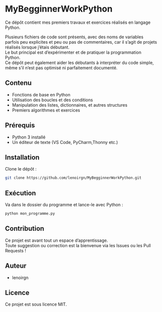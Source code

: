 # MyBegginnerWorkPython

Ce dépôt contient mes premiers travaux et exercices réalisés en langage Python.

Plusieurs fichiers de code sont présents, avec des noms de variables parfois peu explicites et peu ou pas de commentaires, car il s’agit de projets réalisés lorsque j’étais débutant.  
Le but principal est d’expérimenter et de pratiquer la programmation Python.  
Ce dépôt peut également aider les débutants à interpréter du code simple, même s’il n’est pas optimisé ni parfaitement documenté.

## Contenu

- Fonctions de base en Python
- Utilisation des boucles et des conditions
- Manipulation des listes, dictionnaires, et autres structures
- Premiers algorithmes et exercices

## Prérequis

- Python 3 installé
- Un éditeur de texte (VS Code, PyCharm,Thonny etc.)

## Installation

Clone le dépôt :
```bash
git clone https://github.com/lenoirgn/MyBegginnerWorkPython.git
```

## Exécution

Va dans le dossier du programme et lance-le avec Python :
```bash
python mon_programme.py
```

## Contribution

Ce projet est avant tout un espace d’apprentissage.  
Toute suggestion ou correction est la bienvenue via les Issues ou les Pull Requests !

## Auteur

- lenoirgn

## Licence

Ce projet est sous licence MIT.
